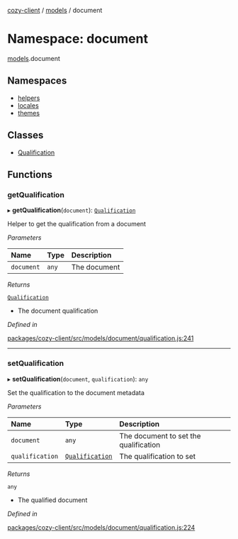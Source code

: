 [cozy-client](../README.md) / [models](models.md) / document

# Namespace: document

[models](models.md).document

## Namespaces

*   [helpers](models.document.helpers.md)
*   [locales](models.document.locales.md)
*   [themes](models.document.themes.md)

## Classes

*   [Qualification](../classes/models.document.Qualification.md)

## Functions

### getQualification

▸ **getQualification**(`document`): [`Qualification`](../classes/models.document.Qualification.md)

Helper to get the qualification from a document

*Parameters*

| Name | Type | Description |
| :------ | :------ | :------ |
| `document` | `any` | The document |

*Returns*

[`Qualification`](../classes/models.document.Qualification.md)

*   The document qualification

*Defined in*

[packages/cozy-client/src/models/document/qualification.js:241](https://github.com/cozy/cozy-client/blob/master/packages/cozy-client/src/models/document/qualification.js#L241)

***

### setQualification

▸ **setQualification**(`document`, `qualification`): `any`

Set the qualification to the document metadata

*Parameters*

| Name | Type | Description |
| :------ | :------ | :------ |
| `document` | `any` | The document to set the qualification |
| `qualification` | [`Qualification`](../classes/models.document.Qualification.md) | The qualification to set |

*Returns*

`any`

*   The qualified document

*Defined in*

[packages/cozy-client/src/models/document/qualification.js:224](https://github.com/cozy/cozy-client/blob/master/packages/cozy-client/src/models/document/qualification.js#L224)
